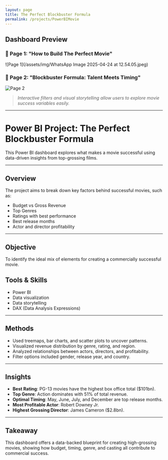 ```yaml
---
layout: page
title: The Perfect Blockbuster Formula
permalink: /projects/PowerBIMovie
---
```


## Dashboard Preview

### 📄 Page 1: "How to Build The Perfect Movie"
![Page 1](/assets/img/WhatsApp Image 2025-04-24 at 12.54.05.jpeg)

### 📄 Page 2: "Blockbuster Formula: Talent Meets Timing"
![Page 2](../path-to-image/WhatsApp%20Image%202025-04-24%20at%2013.07.17.jpeg)

> _Interactive filters and visual storytelling allow users to explore movie success variables easily._

---

# Power BI Project: The Perfect Blockbuster Formula

This Power BI dashboard explores what makes a movie successful using data-driven insights from top-grossing films.

---

## Overview

The project aims to break down key factors behind successful movies, such as:
- Budget vs Gross Revenue
- Top Genres
- Ratings with best performance
- Best release months
- Actor and director profitability
  
---

## Objective

To identify the ideal mix of elements for creating a commercially successful movie.

##  Tools & Skills
- Power BI
- Data visualization
- Data storytelling
- DAX (Data Analysis Expressions)
  
---

## Methods

- Used treemaps, bar charts, and scatter plots to uncover patterns.
- Visualized revenue distribution by genre, rating, and region.
- Analyzed relationships between actors, directors, and profitability.
- Filter options included gender, release year, and country.
  
---

## Insights

- **Best Rating**: PG-13 movies have the highest box office total ($101bn).
- **Top Genre**: Action dominates with 51% of total revenue.
- **Optimal Timing**: May, June, July, and December are top release months.
- **Most Profitable Actor**: Robert Downey Jr.
- **Highest Grossing Director**: James Cameron ($2.8bn).
  
---
## Takeaway

This dashboard offers a data-backed blueprint for creating high-grossing movies, showing how budget, timing, genre, and casting all contribute to commercial success.


